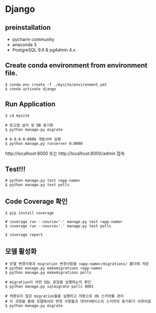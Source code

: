 # Django

## preinstallation

- pycharm community
- anaconda 3
- PostgreSQL 9.6 & pgAdmin 4.x

## Create conda environment from environment file.

```shell
$ conda env create -f ./mysite/environment.yml
$ conda activate django
```

## Run Application

```shell
$ cd mysite

# 장고앱 설치 및 DB 동기화
$ python manage.py migrate

# 0.0.0.0:8000 개발서버 실행
$ python manage.py runserver 0:8000
```

http://localhost:8000 또는 http://localhost:8000/admin 접속

## Test!!!

```shell
# python manage.py test <app-name> 
$ python manage.py test polls
```

## Code Coverage 확인

```shell
$ pip install coverage

# coverage run --source='.' manage.py test <app-name>
$ coverage run --source='.' manage.py test polls

$ coverage report
```

## 모델 활성화

```shell
# 모델 변경사항과 migration 변경사항을 <app-name>/migrations/ 폴더에 저장
# python manage.py makemigrations <app-name>
$ python manage.py makemigrations polls

# migration이 어떤 SQL 문장을 실행하는지 확인
$ python manage.py sqlmigrate polls 0001

# 적용되지 않은 migration들을 실행하고 자동으로 db 스키마를 관리
# 이 과정을 통해 모델에서의 변경 사항들과 데이터베이스의 스키마의 동기화가 이루어짐
$ python manage.py migrate
```

